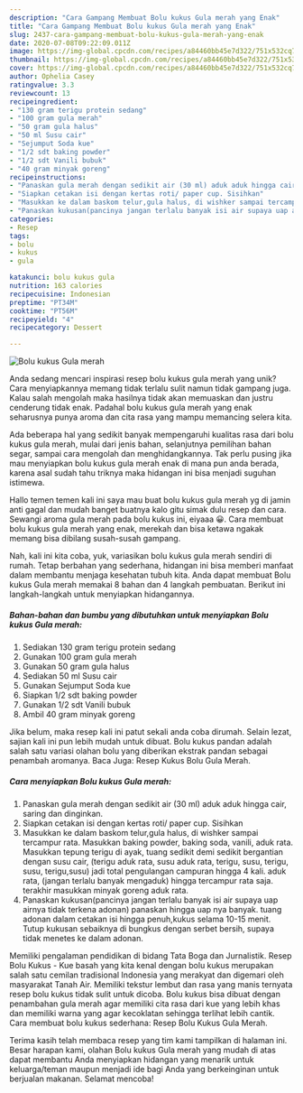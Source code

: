 ```yaml
---
description: "Cara Gampang Membuat Bolu kukus Gula merah yang Enak"
title: "Cara Gampang Membuat Bolu kukus Gula merah yang Enak"
slug: 2437-cara-gampang-membuat-bolu-kukus-gula-merah-yang-enak
date: 2020-07-08T09:22:09.011Z
image: https://img-global.cpcdn.com/recipes/a84460bb45e7d322/751x532cq70/bolu-kukus-gula-merah-foto-resep-utama.jpg
thumbnail: https://img-global.cpcdn.com/recipes/a84460bb45e7d322/751x532cq70/bolu-kukus-gula-merah-foto-resep-utama.jpg
cover: https://img-global.cpcdn.com/recipes/a84460bb45e7d322/751x532cq70/bolu-kukus-gula-merah-foto-resep-utama.jpg
author: Ophelia Casey
ratingvalue: 3.3
reviewcount: 13
recipeingredient:
- "130 gram terigu protein sedang"
- "100 gram gula merah"
- "50 gram gula halus"
- "50 ml Susu cair"
- "Sejumput Soda kue"
- "1/2 sdt baking powder"
- "1/2 sdt Vanili bubuk"
- "40 gram minyak goreng"
recipeinstructions:
- "Panaskan gula merah dengan sedikit air (30 ml) aduk aduk hingga cair, saring dan dinginkan."
- "Siapkan cetakan isi dengan kertas roti/ paper cup. Sisihkan"
- "Masukkan ke dalam baskom telur,gula halus, di wishker sampai tercampur rata. Masukkan baking powder, baking soda, vanili, aduk rata. Masukkan tepung terigu di ayak, tuang sedikit demi sedikit bergantian dengan susu cair, (terigu aduk rata, susu aduk rata, terigu, susu, terigu, susu, terigu,susu) jadi total pengulangan campuran hingga 4 kali. aduk rata, (jangan terlalu banyak mengaduk) hingga tercampur rata saja. terakhir masukkan minyak goreng aduk rata."
- "Panaskan kukusan(pancinya jangan terlalu banyak isi air supaya uap airnya tidak terkena adonan) panaskan hingga uap nya banyak. tuang adonan dalam cetakan isi hingga penuh,kukus selama 10-15 menit. Tutup kukusan sebaiknya di bungkus dengan serbet bersih, supaya tidak menetes ke dalam adonan."
categories:
- Resep
tags:
- bolu
- kukus
- gula

katakunci: bolu kukus gula 
nutrition: 163 calories
recipecuisine: Indonesian
preptime: "PT34M"
cooktime: "PT56M"
recipeyield: "4"
recipecategory: Dessert

---
```



![Bolu kukus Gula merah](https://img-global.cpcdn.com/recipes/a84460bb45e7d322/751x532cq70/bolu-kukus-gula-merah-foto-resep-utama.jpg)

Anda sedang mencari inspirasi resep bolu kukus gula merah yang unik? Cara menyiapkannya memang tidak terlalu sulit namun tidak gampang juga. Kalau salah mengolah maka hasilnya tidak akan memuaskan dan justru cenderung tidak enak. Padahal bolu kukus gula merah yang enak seharusnya punya aroma dan cita rasa yang mampu memancing selera kita.

Ada beberapa hal yang sedikit banyak mempengaruhi kualitas rasa dari bolu kukus gula merah, mulai dari jenis bahan, selanjutnya pemilihan bahan segar, sampai cara mengolah dan menghidangkannya. Tak perlu pusing jika mau menyiapkan bolu kukus gula merah enak di mana pun anda berada, karena asal sudah tahu triknya maka hidangan ini bisa menjadi suguhan istimewa.

Hallo temen temen kali ini saya mau buat bolu kukus gula merah yg di jamin anti gagal dan mudah banget buatnya kalo gitu simak dulu resep dan cara. Sewangi aroma gula merah pada bolu kukus ini, eiyaaa 😀. Cara membuat bolu kukus gula merah yang enak, merekah dan bisa ketawa ngakak memang bisa dibilang susah-susah gampang.


Nah, kali ini kita coba, yuk, variasikan bolu kukus gula merah sendiri di rumah. Tetap berbahan yang sederhana, hidangan ini bisa memberi manfaat dalam membantu menjaga kesehatan tubuh kita. Anda dapat membuat Bolu kukus Gula merah memakai 8 bahan dan 4 langkah pembuatan. Berikut ini langkah-langkah untuk menyiapkan hidangannya.

<!--inarticleads1-->

##### Bahan-bahan dan bumbu yang dibutuhkan untuk menyiapkan Bolu kukus Gula merah:

1. Sediakan 130 gram terigu protein sedang
1. Gunakan 100 gram gula merah
1. Gunakan 50 gram gula halus
1. Sediakan 50 ml Susu cair
1. Gunakan Sejumput Soda kue
1. Siapkan 1/2 sdt baking powder
1. Gunakan 1/2 sdt Vanili bubuk
1. Ambil 40 gram minyak goreng


Jika belum, maka resep kali ini patut sekali anda coba dirumah. Selain lezat, sajian kali ini pun lebih mudah untuk dibuat. Bolu kukus pandan adalah salah satu variasi olahan bolu yang diberikan ekstrak pandan sebagai penambah aromanya. Baca Juga: Resep Kukus Bolu Gula Merah. 

<!--inarticleads2-->

##### Cara menyiapkan Bolu kukus Gula merah:

1. Panaskan gula merah dengan sedikit air (30 ml) aduk aduk hingga cair, saring dan dinginkan.
1. Siapkan cetakan isi dengan kertas roti/ paper cup. Sisihkan
1. Masukkan ke dalam baskom telur,gula halus, di wishker sampai tercampur rata. Masukkan baking powder, baking soda, vanili, aduk rata. Masukkan tepung terigu di ayak, tuang sedikit demi sedikit bergantian dengan susu cair, (terigu aduk rata, susu aduk rata, terigu, susu, terigu, susu, terigu,susu) jadi total pengulangan campuran hingga 4 kali. aduk rata, (jangan terlalu banyak mengaduk) hingga tercampur rata saja. terakhir masukkan minyak goreng aduk rata.
1. Panaskan kukusan(pancinya jangan terlalu banyak isi air supaya uap airnya tidak terkena adonan) panaskan hingga uap nya banyak. tuang adonan dalam cetakan isi hingga penuh,kukus selama 10-15 menit. Tutup kukusan sebaiknya di bungkus dengan serbet bersih, supaya tidak menetes ke dalam adonan.


Memiliki pengalaman pendidikan di bidang Tata Boga dan Jurnalistik. Resep Bolu Kukus - Kue basah yang kita kenal dengan bolu kukus merupakan salah satu cemilan tradisional Indonesia yang merakyat dan digemari oleh masyarakat Tanah Air. Memiliki tekstur lembut dan rasa yang manis ternyata resep bolu kukus tidak sulit untuk dicoba. Bolu kukus bisa dibuat dengan penambahan gula merah agar memiliki cita rasa dari kue yang lebih khas dan memiliki warna yang agar kecoklatan sehingga terlihat lebih cantik. Cara membuat bolu kukus sederhana: Resep Bolu Kukus Gula Merah. 

Terima kasih telah membaca resep yang tim kami tampilkan di halaman ini. Besar harapan kami, olahan Bolu kukus Gula merah yang mudah di atas dapat membantu Anda menyiapkan hidangan yang menarik untuk keluarga/teman maupun menjadi ide bagi Anda yang berkeinginan untuk berjualan makanan. Selamat mencoba!
